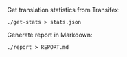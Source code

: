 Get translation statistics from Transifex:

    ./get-stats > stats.json

Generate report in Markdown:

    ./report > REPORT.md
